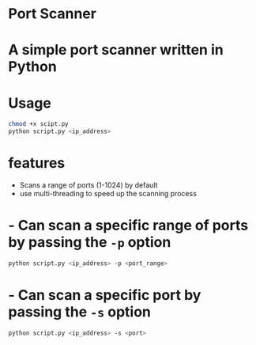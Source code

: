 # Port Scanner 
# A simple port scanner written in Python
# Usage
```bash
chmod +x scipt.py
python script.py <ip_address>
```

# features
- Scans a range of ports (1-1024) by default
- use multi-threading to speed up the scanning process
# - Can scan a specific range of ports by passing the `-p` option
```bash
python script.py <ip_address> -p <port_range>
```
# - Can scan a specific port by passing the `-s` option
```bash
python script.py <ip_address> -s <port>
```
